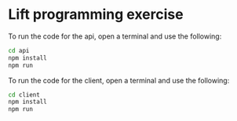 # Lift programming exercise

To run the code for the api, open a terminal and use the following:
``` bash
cd api
npm install
npm run
```

To run the code for the client, open a terminal and use the following:
``` bash
cd client
npm install
npm run
```
